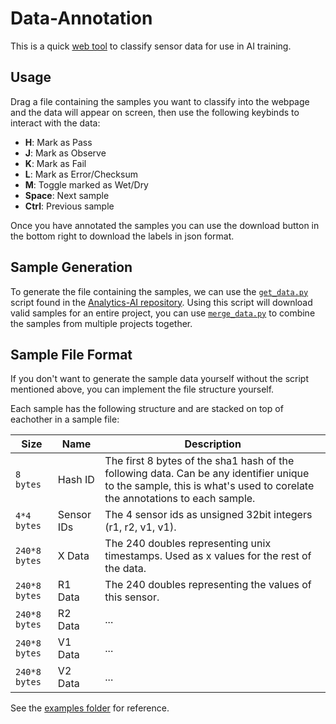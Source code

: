 # Data-Annotation
This is a quick [web tool](https://smt-research.github.io/Data-Annotation/) to classify sensor data for use in AI training.

## Usage
Drag a file containing the samples you want to classify into the webpage and the data will appear on screen, then use the following keybinds to interact with the data:
- **H**: Mark as Pass
- **J**: Mark as Observe
- **K**: Mark as Fail
- **L**: Mark as Error/Checksum
- **M**: Toggle marked as Wet/Dry
- **Space**: Next sample
- **Ctrl**: Previous sample

Once you have annotated the samples you can use the download button in the bottom right to download the labels in json format.

## Sample Generation
To generate the file containing the samples, we can use the [`get_data.py`](https://github.com/SMT-Research/Analytics-AI/blob/main/src/data/get_data.py) script found in 
the [Analytics-AI repository](https://github.com/SMT-Research/Analytics-AI). 
Using this script will download valid samples for an entire project, you can use [`merge_data.py`](https://github.com/SMT-Research/Analytics-AI/blob/main/src/data/merge_data.py)
to combine the samples from multiple projects together.

## Sample File Format
If you don't want to generate the sample data yourself without the script mentioned above, you can implement the file structure yourself.

Each sample has the following structure and are stacked on top of eachother in a sample file:

| Size          | Name       | Description                                                                                                                                                            |
|---------------|------------|------------------------------------------------------------------------------------------------------------------------------------------------------------------------|
| `8 bytes`     | Hash ID    | The first 8 bytes of the sha1 hash of the following data. Can be any identifier unique to the sample,  this is what's used to corelate the annotations to each sample. |
| `4*4 bytes`   | Sensor IDs | The 4 sensor ids as unsigned 32bit integers (r1, r2, v1, v1).                                                                                                          |
| `240*8 bytes` | X Data     | The 240 doubles representing unix timestamps. Used as x values for the rest of the data.                                                                               |
| `240*8 bytes` | R1 Data    | The 240 doubles representing the values of this sensor.                                                                                                                |
| `240*8 bytes` | R2 Data    | ...                                                                                                                                                                    |
| `240*8 bytes` | V1 Data    | ...                                                                                                                                                                    |
| `240*8 bytes` | V2 Data    | ...                                                                                                                                                                    |

See the [examples folder](https://github.com/SMT-Research/Data-Annotation/tree/main/examples) for reference.
